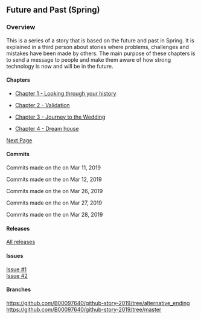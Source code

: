 ## Future and Past (Spring)

### Overview
This is a series of a story that is based on the future and past in Spring. It is explained in a third person about stories where problems, challenges and mistakes have been made by others. The main purpose of these chapters is to send a message to people and make them aware of how strong technology is now and will be in the future.

#### Chapters

- [Chapter 1 - Looking through your history](chapter01.md)

- [Chapter 2 - Validation](chapter02.md)

- [Chapter 3 - Journey to the Wedding](chapter03.md)

- [Chapter 4 - Dream house](chapter04.md)


[Next Page](chapter01.md)

#### Commits

Commits made on the on Mar 11, 2019

Commits made on the on Mar 12, 2019

Commits made on the on Mar 26, 2019

Commits made on the on Mar 27, 2019

Commits made on the on Mar 28, 2019

#### Releases
[All releases](https://github.com/B00097640/github-story-2019/releases)<br/>


#### Issues
[Issue #1](https://github.com/B00097640/github-story-2019/issues/1)<br/>
[Issue #2](https://github.com/B00097640/github-story-2019/issues/2)

#### Branches
https://github.com/B00097640/github-story-2019/tree/alternative_ending<br/>
https://github.com/B00097640/github-story-2019/tree/master